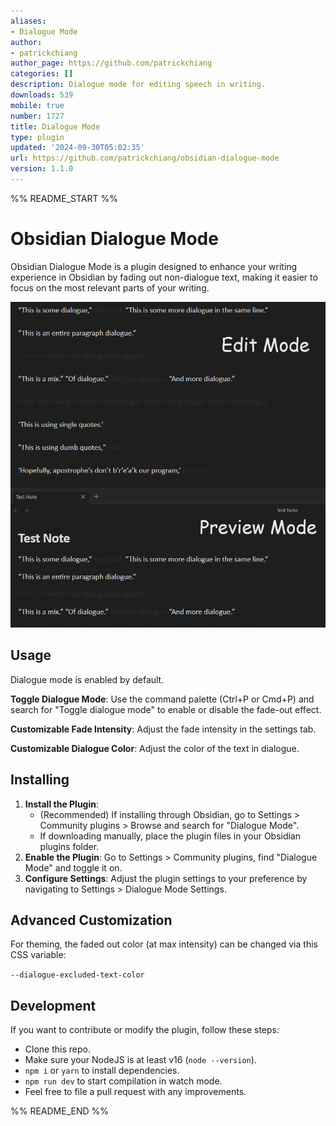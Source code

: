 ```yaml
---
aliases:
- Dialogue Mode
author:
- patrickchiang
author_page: https://github.com/patrickchiang
categories: []
description: Dialogue mode for editing speech in writing.
downloads: 539
mobile: true
number: 1727
title: Dialogue Mode
type: plugin
updated: '2024-09-30T05:02:35'
url: https://github.com/patrickchiang/obsidian-dialogue-mode
version: 1.1.0
---
```


%% README_START %%

# Obsidian Dialogue Mode

Obsidian Dialogue Mode is a plugin designed to enhance your writing experience in Obsidian by fading out non-dialogue text, making it easier to focus on the most relevant parts of your writing.

![Dialogue mode on](https://raw.githubusercontent.com/patrickchiang/obsidian-dialogue-mode/HEAD/img/dialogue.png)

## Usage

Dialogue mode is enabled by default.

**Toggle Dialogue Mode**: Use the command palette (Ctrl+P or Cmd+P) and search for "Toggle dialogue mode" to enable or disable the fade-out effect.

**Customizable Fade Intensity**: Adjust the fade intensity in the settings tab.

**Customizable Dialogue Color**: Adjust the color of the text in dialogue.

## Installing

1. **Install the Plugin**:
   - (Recommended) If installing through Obsidian, go to Settings > Community plugins > Browse and search for "Dialogue Mode".
   - If downloading manually, place the plugin files in your Obsidian plugins folder.
2. **Enable the Plugin**: Go to Settings > Community plugins, find "Dialogue Mode" and toggle it on.
3. **Configure Settings**: Adjust the plugin settings to your preference by navigating to Settings > Dialogue Mode Settings.

## Advanced Customization

For theming, the faded out color (at max intensity) can be changed via this CSS variable: 

`--dialogue-excluded-text-color`

## Development

If you want to contribute or modify the plugin, follow these steps:

- Clone this repo.
- Make sure your NodeJS is at least v16 (`node --version`).
- `npm i` or `yarn` to install dependencies.
- `npm run dev` to start compilation in watch mode.
- Feel free to file a pull request with any improvements.


%% README_END %%